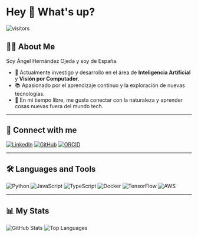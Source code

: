 # Hey 👋 What's up?

![visitors](https://visitor-badge.laobi.icu/badge?page_id=ZenelXO)

## 🧑‍💻 About Me

Soy Ángel Hernández Ojeda y soy de España.  
- 🔬 Actualmente investigo y desarrollo en el área de **Inteligencia Artificial** y **Visión por Computador**.  
- 📚 Apasionado por el aprendizaje continuo y la exploración de nuevas tecnologías.  
- 🌱 En mi tiempo libre, me gusta conectar con la naturaleza y aprender cosas nuevas fuera del mundo tech.  

---

## 🔗 Connect with me
[![LinkedIn](https://img.shields.io/badge/LinkedIn-0077B5?style=for-the-badge&logo=linkedin&logoColor=white)](https://linkedin.com/in/TU-LINKEDIN)
[![GitHub](https://img.shields.io/badge/GitHub-000?style=for-the-badge&logo=github&logoColor=white)](https://github.com/ZenelXO)
[![ORCID](https://img.shields.io/badge/ORCID-A6CE39?style=for-the-badge&logo=orcid&logoColor=white)](https://orcid.org/TU-ORCID)

---

## 🛠 Languages and Tools
![Python](https://img.shields.io/badge/Python-3776AB?style=for-the-badge&logo=python&logoColor=white)
![JavaScript](https://img.shields.io/badge/JavaScript-F7DF1E?style=for-the-badge&logo=javascript&logoColor=black)
![TypeScript](https://img.shields.io/badge/TypeScript-007ACC?style=for-the-badge&logo=typescript&logoColor=white)
![Docker](https://img.shields.io/badge/Docker-2496ED?style=for-the-badge&logo=docker&logoColor=white)
![TensorFlow](https://img.shields.io/badge/TensorFlow-FF6F00?style=for-the-badge&logo=tensorflow&logoColor=white)
![AWS](https://img.shields.io/badge/AWS-232F3E?style=for-the-badge&logo=amazonaws&logoColor=white)

---

## 📊 My Stats

![GitHub Stats](https://github-readme-stats.vercel.app/api?username=ZenelXO&show_icons=true&theme=radical)
![Top Languages](https://github-readme-stats.vercel.app/api/top-langs/?username=ZenelXO&layout=compact&theme=radical)
